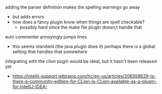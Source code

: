 adding the parser definition makes the spelling warnings go away
* but adds errors
* how does a fancy plugin know when things are spell checkable?
  * possibly hard since the make file plugin doesn;t handle that
  
auto commenter annoyingly jumps lines
* this seems standard (the java plugin does it) perhaps there is a global setting that handles that somewhere

integrating with the clion pugin would be ideal, but it hasn't been released yet
* https://intellij-support.jetbrains.com/hc/en-us/articles/206558629-Is-there-a-community-edition-for-CLion-Is-CLion-available-as-a-plugin-for-IntelliJ-IDEA-